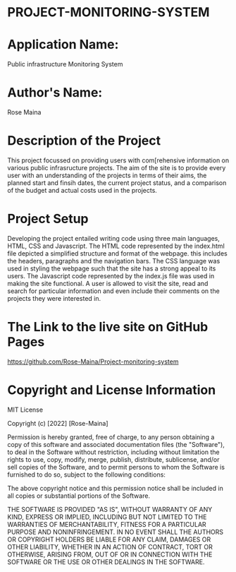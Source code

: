 # PROJECT-MONITORING-SYSTEM
# Application Name: 
Public infrastructure Monitoring System
# Author's Name: 
Rose Maina
# Description of the Project
This project focussed on providing users with com[rehensive information on various public infrasructure projects. The aim of the site is to provide every user with an understanding of the projects in terms of their aims, the planned start and finsih dates, the current project status, and a comparison of the budget and actual costs used in the projects.
# Project Setup 
Developing the project entailed writing code using three main languages, HTML, CSS and Javascript. The HTML code represented by the index.html file depicted a simplified structure and format of the webpage. this includes the headers, paragraphs and the navigation bars. The CSS language was used in styling the webpage such that the site has a strong appeal to its users. The Javascript code represented by the index.js file was used in making the site functional. A user is allowed to visit the site, read and search for particular information and even include their comments on the projects they were interested in. 
# The Link to the live site on GitHub Pages 
https://github.com/Rose-Maina/Project-monitoring-system

# Copyright and License Information
MIT License

Copyright (c) [2022] [Rose-Maina]

Permission is hereby granted, free of charge, to any person obtaining a copy
of this software and associated documentation files (the "Software"), to deal
in the Software without restriction, including without limitation the rights
to use, copy, modify, merge, publish, distribute, sublicense, and/or sell
copies of the Software, and to permit persons to whom the Software is
furnished to do so, subject to the following conditions:

The above copyright notice and this permission notice shall be included in all
copies or substantial portions of the Software.

THE SOFTWARE IS PROVIDED "AS IS", WITHOUT WARRANTY OF ANY KIND, EXPRESS OR
IMPLIED, INCLUDING BUT NOT LIMITED TO THE WARRANTIES OF MERCHANTABILITY,
FITNESS FOR A PARTICULAR PURPOSE AND NONINFRINGEMENT. IN NO EVENT SHALL THE
AUTHORS OR COPYRIGHT HOLDERS BE LIABLE FOR ANY CLAIM, DAMAGES OR OTHER
LIABILITY, WHETHER IN AN ACTION OF CONTRACT, TORT OR OTHERWISE, ARISING FROM,
OUT OF OR IN CONNECTION WITH THE SOFTWARE OR THE USE OR OTHER DEALINGS IN THE
SOFTWARE.
